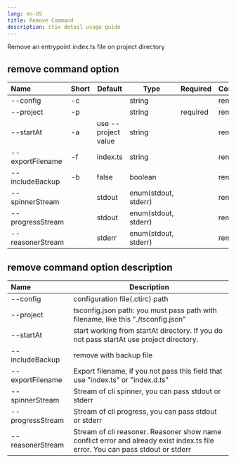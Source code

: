 ```yaml
---
lang: en-US
title: Remove Command
description: ctix detail usage guide
---
```


Remove an entrypoint index.ts file on project directory

## remove command option

| Name             | Short | Default             | Type                 | Required | Command |
| :--------------- | ----- | ------------------- | -------------------- | -------- | ------- |
| --config         | -c    |                     | string               |          | remove  |
| --project        | -p    |                     | string               | required | remove  |
| --startAt        | -a    | use --project value | string               |          | remove  |
| --exportFilename | -f    | index.ts            | string               |          | remove  |
| --includeBackup  | -b    | false               | boolean              |          | remove  |
| --spinnerStream  |       | stdout              | enum(stdout, stderr) |          | remove  |
| --progressStream |       | stdout              | enum(stdout, stderr) |          | remove  |
| --reasonerStream |       | stderr              | enum(stdout, stderr) |          | remove  |

## remove command option description

| Name             | Description                                                                                                                    |
| :--------------- | ------------------------------------------------------------------------------------------------------------------------------ |
| --config         | configuration file(.ctirc) path                                                                                                |
| --project        | tsconfig.json path: you must pass path with filename, like this "./tsconfig.json"                                              |
| --startAt        | start working from startAt directory. If you do not pass startAt use project directory.                                        |
| --includeBackup  | remove with backup file                                                                                                        |
| --exportFilename | Export filename, if you not pass this field that use "index.ts" or "index.d.ts"                                                |
| --spinnerStream  | Stream of cli spinner, you can pass stdout or stderr                                                                           |
| --progressStream | Stream of cli progress, you can pass stdout or stderr                                                                          |
| --reasonerStream | Stream of cli reasoner. Reasoner show name conflict error and already exist index.ts file error. You can pass stdout or stderr |
